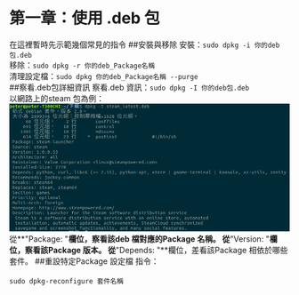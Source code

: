 # 第一章：使用 .deb 包
在這裡暫時先示範幾個常見的指令
##安裝與移除
安裝：```sudo dpkg -i 你的deb包.deb```<br/>
移除：```sudo dpkg -r 你的deb_Package名稱```<br/>
清理設定檔：```sudo dpkg 你的deb_Package名稱 --purge```<br/>
##察看.deb包詳細資訊
察看.deb 資訊：```sudo dpkg -I 你的deb包.deb```<br/>
以網路上的steam 包為例：<br/>
![](DEB_info.png)
從**"Package: "**欄位，察看該deb 檔對應的Package 名稱。
從**"Version: "**欄位，察看該Package 版本。
從**"Depends: "**欄位，差看該Package 相依於哪些套件。
##重設特定Package 設定檔
指令：<br/><br/>
```sudo dpkg-reconfigure 套件名稱```